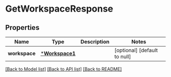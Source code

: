 # GetWorkspaceResponse

## Properties
Name | Type | Description | Notes
------------ | ------------- | ------------- | -------------
**workspace** | [***Workspace1**](Workspace1.md) |  | [optional] [default to null]

[[Back to Model list]](../README.md#documentation-for-models) [[Back to API list]](../README.md#documentation-for-api-endpoints) [[Back to README]](../README.md)



